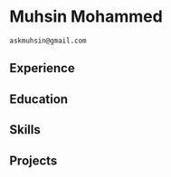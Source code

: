 Muhsin Mohammed
===============
`askmuhsin@gmail.com`

Experience
----------

Education
---------

Skills
------

Projects
--------
